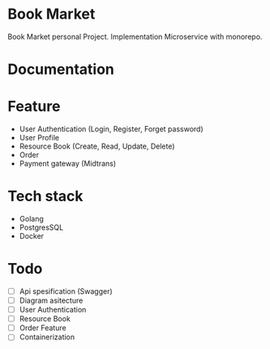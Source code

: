# Book Market
Book Market personal Project. Implementation Microservice with monorepo.

# Documentation

# Feature
* User Authentication (Login, Register, Forget password)
* User Profile
* Resource Book (Create, Read, Update, Delete)
* Order
* Payment gateway (Midtrans)

# Tech stack
* Golang
* PostgresSQL
* Docker

# Todo
- [ ] Api spesification (Swagger)
- [ ] Diagram asitecture
- [ ] User Authentication
- [ ] Resource Book
- [ ] Order Feature
- [ ] Containerization
